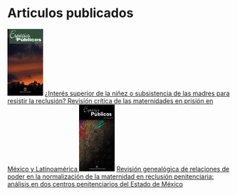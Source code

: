 <html lang="es">
<head>
  <meta charset="UTF-8">
  <meta name="viewport" content="width=device-width, initial-scale=1">
<h1> Articulos publicados </h1>
<img src="Images/article_22117_cover_es_ES.jpg" height=150 width=80>
<a href="https://espaciospublicos.uaemex.mx/article/view/22117" target="_blank"> ¿Interés superior de la niñez o subsistencia de las madres para resistir la reclusión? Revisión crítica de las maternidades en prisión en México y Latinoamérica </a> 
  
<img src="Images/article_24347_cover_es_ES.jpg" height=150 width=80>
  <a href="https://espaciospublicos.uaemex.mx/article/view/24347" target="_blank"> Revisión genealógica de relaciones de poder en la normalización de la maternidad en reclusión penitenciaria: análisis en dos centros penitenciarios del Estado de México </a> 
  
  <link rel="stylesheet" href="style.css">
